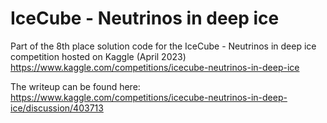 # IceCube - Neutrinos in deep ice

Part of the 8th place solution code for the IceCube - Neutrinos in deep ice competition hosted on Kaggle (April 2023) https://www.kaggle.com/competitions/icecube-neutrinos-in-deep-ice

The writeup can be found here: https://www.kaggle.com/competitions/icecube-neutrinos-in-deep-ice/discussion/403713

